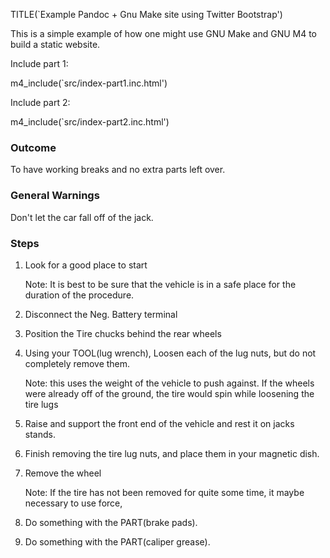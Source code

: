 TITLE(`Example Pandoc + Gnu Make site using Twitter Bootstrap')

This is a simple example of how one might use GNU Make and GNU M4 to build a static website.

Include part 1:

m4_include(`src/index-part1.inc.html')

Include part 2:

m4_include(`src/index-part2.inc.html')



### Outcome
To have working breaks and no extra parts left over.

### General Warnings
Don't let the car fall off of the jack. 

### Steps
1. Look for a good place to start

	Note: It is best to be sure that the vehicle is in a safe place for the duration of the procedure.  

2. Disconnect the Neg. Battery terminal

3. Position the Tire chucks behind the rear wheels

4. Using your TOOL(lug wrench), Loosen each of the lug nuts, but do not completely remove them.

	Note: this uses the weight of the vehicle to push against. If the wheels were already off of the ground, the tire would spin while loosening the tire lugs

5. Raise and support the front end of the vehicle and rest it on jacks stands.

6. Finish removing the tire lug nuts, and place them in your magnetic dish.

7. Remove the wheel

	Note: If the tire has not been removed for quite some time, it maybe necessary to use force, 

8. Do something with the PART(brake pads).

9. Do something with the PART(caliper grease).
